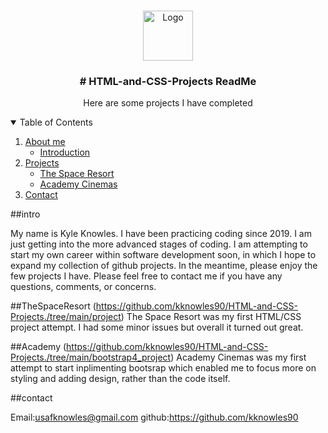 
<br />
<p align="center">
  <a href="https://github.com/othneildrew/Best-README-Template">
    <img src="images/logo.png" alt="Logo" width="80" height="80">
  </a>

  <h3 align="center"># HTML-and-CSS-Projects ReadMe</h3>
  
  <p align="center">
    Here are some projects I have completed
  
 <details open="open">
  <summary>Table of Contents</summary>
  <ol>
    <li>
      <a href="#About me">About me</a>
      <ul>
        <li><a href="#intro">Introduction</a></li>
      </ul>
    </li>
    <li>
      <a href="#Projects">Projects</a>
      <ul>
        <li><a href="#TheSpaceResort">The Space Resort</a></li>
        <li><a href="#Academy">Academy Cinemas</a></li>
      </ul>
      <li><a href="#contact">Contact</a></li>
  </ol>
</details>
  
 ##intro 
  
  My name is Kyle Knowles. I have been practicing coding since 2019. I am just getting into the more advanced stages of coding.
  I am attempting to start my own career within software development soon, in which I hope to expand my collection of github projects. In the meantime, please enjoy the few projects I have. Please feel free to contact me if you have any questions, comments, or concerns.
  
  ##TheSpaceResort
  (https://github.com/kknowles90/HTML-and-CSS-Projects./tree/main/project)
  The Space Resort was my first HTML/CSS project attempt. I had some minor issues but overall it turned out great. 
  
  ##Academy
  (https://github.com/kknowles90/HTML-and-CSS-Projects./tree/main/bootstrap4_project)
  Academy Cinemas was my first attempt to start inplimenting bootsrap which enabled me to focus more on styling and adding design, rather than the code itself.
  
 ##contact
  
  Email:usafknowles@gmail.com
  github:https://github.com/kknowles90
